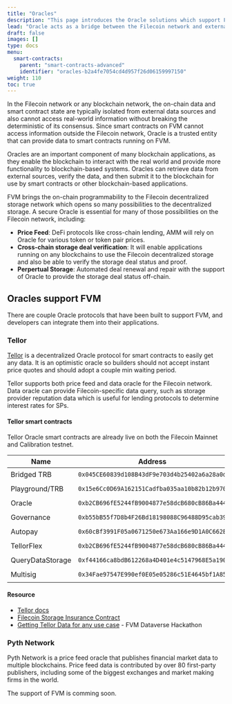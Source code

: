 ```yaml
---
title: "Oracles"
description: "This page introduces the Oracle solutions which support FVM."
lead: "Oracle acts as a bridge between the Filecoin network and external data sources. Secure Oracle allows smart contracts on FVM to access and use external data sources, such as token price quotes, weather data, or other types of information."
draft: false
images: []
type: docs
menu:
  smart-contracts:
    parent: "smart-contracts-advanced"
    identifier: "oracles-b2a4fe7054cd4d957f26d06159997150"
weight: 110
toc: true
---
```


In the Filecoin network or any blockchain network, the on-chain data and smart contract state are typically isolated from external data sources and also cannot access real-world information without breaking the deterministic of its consensus. Since smart contracts on FVM cannot access information outside the Filecoin network, Oracle is a trusted entity that can provide data to smart contracts running on FVM. 

Oracles are an important component of many blockchain applications, as they enable the blockchain to interact with the real world and provide more functionality to blockchain-based systems. Oracles can retrieve data from external sources, verify the data, and then submit it to the blockchain for use by smart contracts or other blockchain-based applications. 

FVM brings the on-chain programmability to the Filecoin decentralized storage network which opens so many possibilities to the decentralized storage. A secure Oracle is essential for many of those possibilities on the Filecoin network, including:
- **Price Feed**: DeFi protocols like cross-chain lending, AMM  will rely on Oracle for various token or token pair prices. 
- **Cross-chain storage deal verification**:  It will enable applications running on any blockchains to use the Filecoin decentralized storage and also be able to verify the storage deal status and proof.  
- **Perpertual Storage**: Automated deal renewal and repair with the support of Oracle to provide the storage deal status off-chain.


## Oracles support FVM
There are couple Oracle protocols that have been built to support FVM, and developers can integrate them into their applications.

### Tellor
[Tellor](https://tellor.io/) is a decentralized Oracle protocol for smart contracts to easily get any data. It is an optimistic oracle so builders should not accept instant price quotes and should adopt a couple min waiting period.

Tellor supports both price feed and data oracle for the Filecoin network. Data oracle can provide Filecoin-specific data query, such as storage provider reputation data which is useful for lending protocols to determine interest rates for SPs. 

#### Tellor smart contracts
Tellor Oracle smart contracts are already live on both the Filecoin Mainnet and Calibration testnet.  

| Name             | Address                                      | Mainnet            | Calibration        |
| ---------------- | -------------------------------------------- | ------------------ | ------------------ |
| Bridged TRB      | `0x045CE60839d108B43dF9e703d4b25402a6a28a0d` | :heavy_check_mark: |                    |
| Playground/TRB   | `0x15e6Cc0D69A162151Cadfba035aa10b82b12b970` |                    | :heavy_check_mark: |
| Oracle           | `0xb2CB696fE5244fB9004877e58dcB680cB86Ba444` | :heavy_check_mark: | :heavy_check_mark: |
| Governance       | `0xb55bB55f7D8b4F26Bd18198088C96488D95cab39` | :heavy_check_mark: | :heavy_check_mark: |
| Autopay          | `0x60cBf3991F05a0671250e673Aa166e9D1A0C662E` | :heavy_check_mark: | :heavy_check_mark: |
| TellorFlex       | `0xb2CB696fE5244fB9004877e58dcB680cB86Ba444` | :heavy_check_mark: | :heavy_check_mark: |
| QueryDataStorage | `0xf44166ca8bdB612268a4D401e4c5147968E5a190` | :heavy_check_mark: | :heavy_check_mark: |
| Multisig         | `0x34Fae97547E990ef0E05e05286c51E4645bf1A85` | :heavy_check_mark: | :heavy_check_mark: |

#### Resource

- [Tellor docs](https://docs.tellor.io/)
- [Filecoin Storage Insurance Contract](https://github.com/tellor-io/filecoin-query-insurance-impl/tree/main)
- [Getting Tellor Data for any use case](https://www.youtube.com/watch?v=AQIDqTLguyI) - FVM Dataverse Hackathon

### Pyth Network

Pyth Network is a price feed oracle that publishes financial market data to multiple blockchains. Price feed data is contributed by over 80 first-party publishers, including some of the biggest exchanges and market making firms in the world. 

The support of FVM is comming soon.